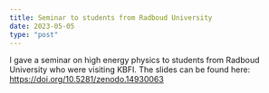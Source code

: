 ```yaml
---
title: Seminar to students from Radboud University
date: 2023-05-05
type: "post"
---
```


I gave a seminar on high energy physics to students from Radboud University who were visiting KBFI.
The slides can be found here: https://doi.org/10.5281/zenodo.14930063